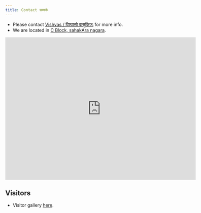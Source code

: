 ```yaml
---
title: Contact सम्पर्कः
---
```


- Please contact [Vishvas / विश्वासो वासुकिजः](https://vvasuki.github.io/) for more info.
- We are located in [C Block, sahakAra nagara](https://goo.gl/maps/QrXL5uobRpCgW1W7A).

<iframe src="https://www.google.com/maps/embed?pb=!1m18!1m12!1m3!1d3886.5696120107723!2d77.57570845064947!3d13.06304481635385!2m3!1f0!2f0!3f0!3m2!1i1024!2i768!4f13.1!3m3!1m2!1s0x3bae199b187665f9%3A0x6e39c56a59ff6376!2sDyugang%C4%81%20%3A%20Sanskrit%20classics%20represented!5e0!3m2!1sen!2sin!4v1580705356323!5m2!1sen!2sin" width="600" height="450" frameborder="0" style="border:0;" allowfullscreen=""></iframe>

## Visitors
- Visitor gallery [here](https://photos.google.com/share/AF1QipP3qxHnXBKPp8-ZKr_qmLFsg98AfvVU416hoC3sboVlOKIpzbjnoQ2uzVCTjoWfqQ?key=aDZhbGtrbmpLd2xpSFAyakkzdFNKdDhYbS1fWWNR).